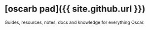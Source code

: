 # [oscarb pad]({{ site.github.url }})

Guides, resources, notes, docs and knowledge for everything Oscar.

<!-- 
List of tags goes here
-->

